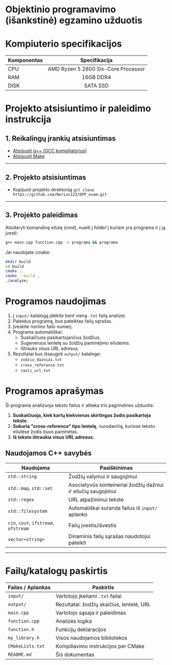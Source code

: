# Objektinio programavimo (išankstinė) egzamino užduotis

# Kompiuterio specifikacijos

| Komponentas |             Specifikacija                 |
| :---------- |         :---------------------:           |
| CPU         | AMD Ryzen 5 2600 Six-Core Processor </br> |
| RAM         |             16GB DDR4 </br>               |
| DISK        |             SATA SSD </br>                |

# Projekto atsisiuntimo ir paleidimo instrukcija

## 1. Reikalingų įrankių atsisiuntimas

- [Atsisiusti g++ (GCC kompiliatorius)](https://sourceforge.net/projects/mingw-w64/)
- [Atsisiųsti Make](https://gnuwin32.sourceforge.net/packages/make.htm)

---

## 2. Projekto atsisiuntimas


- Kopijuoti projekto direktoriją `git clone https://github.com/Nerius123/OPP_exam.git`
---

## 3. Projekto paleidimas

Atsidaryti komandinę eilutę (cmd), nueiti į folder'į kuriam yra programa ir į ją įvesti:
```bash
g++ main.cpp function.cpp -o programa && programa
```
Jei naudojate cmake: 

```bash
mkdir build
cd build
cmake ..
cmake --build .
./analyze;
``` 

# Programos naudojimas

1. Į `input/` katalogą įdėkite bent vieną `.txt` failą analizei.
2. Paleidus programą, bus pateiktas failų sąrašas.
3. Įveskite norimo failo numerį.
4. Programa automatiškai:
   - Suskaičiuos pasikartojančius žodžius.
   - Sugeneruos lentelę su žodžių paminėjimo eilutėmis.
   - Ištrauks visus URL adresus.
5. Rezultatai bus išsaugoti `output/` kataloge:
   - `zodziu_dazniai.txt`
   - `cross_reference.txt`
   - `rasti_url.txt`

# Programos aprašymas

Ši programa analizuoja teksto failus ir atlieka tris pagrindines užduotis:
1. **Suskaičiuoja, kiek kartų kiekvienas skirtingas žodis pasikartoja tekste.**
2. **Sukuria "cross-reference" tipo lentelę**, nurodančią, kuriose teksto eilutėse žodis buvo paminėtas.
3. **Iš teksto ištraukia visus URL adresus.**

## Naudojamos C++ savybės

| Naudojama | Paaiškinimas |
|-----------|--------------|
| `std::string` | Žodžių valymui ir saugojimui |
| `std::map`, `std::set` | Asociatyvūs konteineriai žodžių dažniui ir eilučių saugojimui |
| `std::regex` | URL atpažinimui tekste |
| `std::filesystem` | Automatiškai suranda failus iš `input/` aplanko |
| `cin`, `cout`, `ifstream`, `ofstream` | Failų įvestis/išvestis |
| `vector<string>` | Dinaminis failų sąrašas naudotojui pateikti |

---

# Failų/katalogų paskirtis

| Failas / Aplankas   | Paskirtis |
|---------------------|-----------|
| `input/`            | Vartotojo įkeliami `.txt` failai |
| `output/`           | Rezultatai: žodžių skaičius, lentelė, URL |
| `main.cpp`          | Vartotojo sąsaja ir paleidimas |
| `function.cpp`      | Analizės logika |
| `function.h`        | Funkcijų deklaracijos |
| `my_library.h`      | Visos naudojamos bibliotekos |
| `CMakeLists.txt`    | Kompiliavimo instrukcijos per CMake |
| `README.md`         | Šis dokumentas |